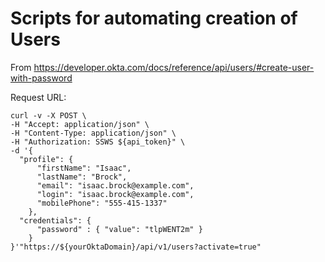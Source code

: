# Scripts for automating creation of Users

From https://developer.okta.com/docs/reference/api/users/#create-user-with-password

Request URL:
```
curl -v -X POST \
-H "Accept: application/json" \
-H "Content-Type: application/json" \
-H "Authorization: SSWS ${api_token}" \
-d '{
  "profile": {
      "firstName": "Isaac",
      "lastName": "Brock",
      "email": "isaac.brock@example.com",
      "login": "isaac.brock@example.com",
      "mobilePhone": "555-415-1337"
    },
  "credentials": {
      "password" : { "value": "tlpWENT2m" }
    }
}'"https://${yourOktaDomain}/api/v1/users?activate=true"
```
